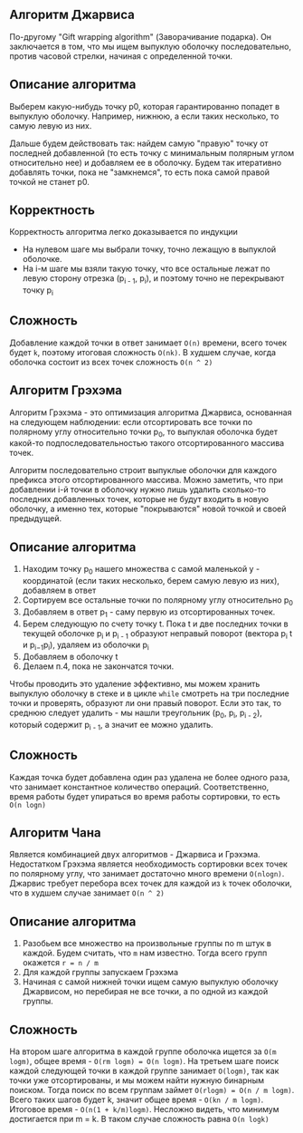 Алгоритм Джарвиса
---

По-другому "Gift wrapping algorithm" (Заворачивание подарка). 
Он заключается в том, что мы ищем выпуклую оболочку последовательно, 
против часовой стрелки, начиная с определенной точки.

Описание алгоритма
---
Выберем какую-нибудь точку p0, которая гарантированно попадет в выпуклую оболочку. Например, нижнюю, а если таких несколько, то самую левую из них.

Дальше будем действовать так: найдем самую "правую" точку от последней добавленной (то есть точку с минимальным полярным углом относительно нее) 
и добавляем ее в оболочку. Будем так итеративно добавлять точки, пока не "замкнемся", 
то есть пока самой правой точкой не станет p0.

Корректность
---

Корректность алгоритма легко доказывается по индукции

- На нулевом шаге мы выбрали точку, точно лежащую в выпуклой оболочке.
- На i-м шаге мы взяли такую точку, что все остальные лежат по левую сторону отрезка (p<sub>i - 1</sub>, p<sub>i</sub>),
и поэтому точно не перекрывают точку p<sub>i</sub> 

Сложность
---

Добавление каждой точки в ответ занимает `O(n)` времени, всего точек будет `k`, поэтому итоговая сложность `O(nk)`. 
В худшем случае, когда оболочка состоит из всех точек сложность `O(n ^ 2)`


Алгоритм Грэхэма
---

Алгоритм Грэхэма - это оптимизация алгоритма Джарвиса,
основанная на следующем наблюдении: если отсортировать все точки по полярному углу относительно точки p<sub>0</sub>,
то выпуклая оболочка будет какой-то подпоследовательностью такого отсортированного массива точек.

Алгоритм последовательно строит выпуклые оболочки для каждого префикса этого отсортированного массива. 
Можно заметить, что при добавлении i-й точки в оболочку нужно лишь удалить сколько-то последних добавленных точек, 
которые не будут входить в новую оболочку, а именно тех, которые "покрываются" новой точкой и своей предыдущей.

Описание алгоритма
---
1. Находим точку p<sub>0</sub> нашего множества с самой маленькой y - координатой (если таких несколько, берем самую левую из них), добавляем в ответ
2. Сортируем все остальные точки по полярному углу относительно p<sub>0</sub>
3. Добавляем в ответ p<sub>1</sub> - саму первую из отсортированных точек.
4. Берем следующую по счету точку t. Пока t и две последних точки в текущей оболочке p<sub>i</sub> и p<sub>i - 1</sub> образуют неправый поворот (вектора p<sub>i</sub> t и p<sub>i−1</sub>p<sub>i</sub>), удаляем из оболочки p<sub>i</sub>
5. Добавляем в оболочку t
6. Делаем п.4, пока не закончатся точки.

Чтобы проводить это удаление эффективно, мы можем хранить выпуклую оболочку в стеке и в цикле `while` 
смотреть на три последние точки и проверять, образуют ли они правый поворот. Если это так, то среднюю следует удалить - мы нашли треугольник (p<sub>0</sub>, p<sub>i</sub>, p<sub>i - 2</sub>), который содержит p<sub>i - 1</sub>, а значит ее можно удалить. 


Сложность
---

Каждая точка будет добавлена один раз удалена не более одного раза, что занимает константное количество операций. 
Соответственно, время работы будет упираться во время работы сортировки, то есть `O(n logn)`


Алгоритм Чана
---

Является комбинацией двух алгоритмов - Джарвиса и Грэхэма. Недостатком Грэхэма является необходимость сортировки всех точек по полярному углу, что занимает достаточно много времени `O(nlogn)`. Джарвис требует перебора всех точек для каждой из `k` точек оболочки, что в худшем случае занимает `O(n ^ 2)`

Описание алгоритма
---

1. Разобьем все множество на произвольные группы по m штук в каждой. Будем считать, что `m` нам известно. Тогда всего групп окажется `r = n / m`
2. Для каждой группы запускаем Грэхэма
3. Начиная с самой нижней точки ищем самую выпуклую оболочку Джарвисом, но перебирая не все точки, а по одной из каждой группы.


Сложность 
---
На втором шаге алгоритма в каждой группе оболочка ищется за `O(m logm)`, общее время - `O(rm logm) = O(n logm)`. На третьем шаге поиск каждой следующей точки в каждой группе занимает `O(logm)`, так как точки уже отсортированы, и мы можем найти нужную бинарным поиском. Тогда  поиск по всем группам займет `O(rlogm) = O(n / m logm)`. Всего таких шагов будет k, значит общее время - `O(kn / m logm)`. Итоговое время - `O(n(1 + k/m)logm)`. Несложно видеть, что минимум достигается при m = k. В таком случае сложность равна `O(n logk)`

	
